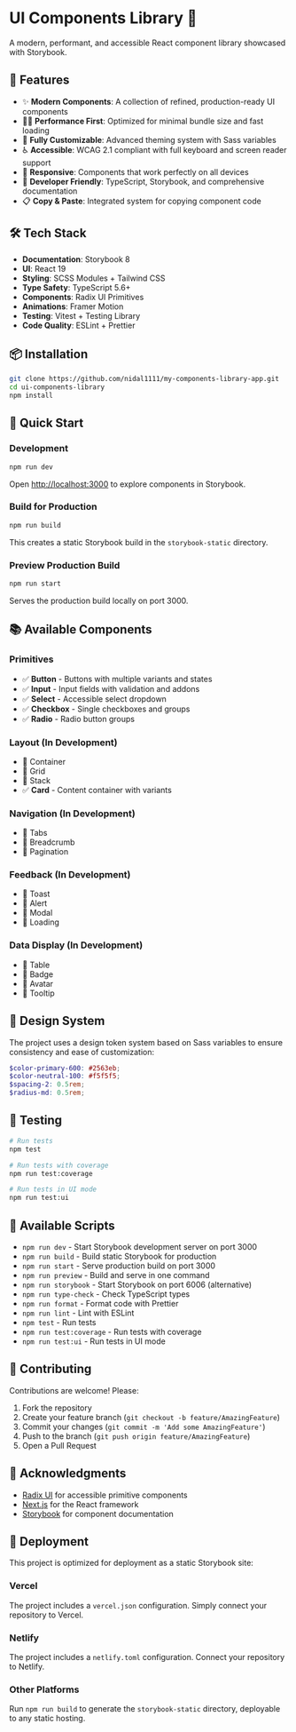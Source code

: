 # UI Components Library 🎨

A modern, performant, and accessible React component library showcased with Storybook.

## 🚀 Features

- ✨ **Modern Components**: A collection of refined, production-ready UI components
- 🏃‍♂️ **Performance First**: Optimized for minimal bundle size and fast loading
- 🎨 **Fully Customizable**: Advanced theming system with Sass variables
- ♿ **Accessible**: WCAG 2.1 compliant with full keyboard and screen reader support
- 📱 **Responsive**: Components that work perfectly on all devices
- 🔧 **Developer Friendly**: TypeScript, Storybook, and comprehensive documentation
- 📋 **Copy & Paste**: Integrated system for copying component code

## 🛠️ Tech Stack

- **Documentation**: Storybook 8
- **UI**: React 19
- **Styling**: SCSS Modules + Tailwind CSS
- **Type Safety**: TypeScript 5.6+
- **Components**: Radix UI Primitives
- **Animations**: Framer Motion
- **Testing**: Vitest + Testing Library
- **Code Quality**: ESLint + Prettier

## 📦 Installation

```bash
git clone https://github.com/nidal1111/my-components-library-app.git
cd ui-components-library
npm install
```

## 🚀 Quick Start

### Development

```bash
npm run dev
```

Open [http://localhost:3000](http://localhost:3000) to explore components in Storybook.

### Build for Production

```bash
npm run build
```

This creates a static Storybook build in the `storybook-static` directory.

### Preview Production Build

```bash
npm run start
```

Serves the production build locally on port 3000.

## 📚 Available Components

### Primitives
- ✅ **Button** - Buttons with multiple variants and states
- ✅ **Input** - Input fields with validation and addons
- ✅ **Select** - Accessible select dropdown
- ✅ **Checkbox** - Single checkboxes and groups
- ✅ **Radio** - Radio button groups

### Layout (In Development)
- 🚧 Container
- 🚧 Grid
- 🚧 Stack
- ✅ **Card** - Content container with variants

### Navigation (In Development)
- 🚧 Tabs
- 🚧 Breadcrumb
- 🚧 Pagination

### Feedback (In Development)
- 🚧 Toast
- 🚧 Alert
- 🚧 Modal
- 🚧 Loading

### Data Display (In Development)
- 🚧 Table
- 🚧 Badge
- 🚧 Avatar
- 🚧 Tooltip

## 🎨 Design System

The project uses a design token system based on Sass variables to ensure consistency and ease of customization:

```scss
$color-primary-600: #2563eb;
$color-neutral-100: #f5f5f5;
$spacing-2: 0.5rem;
$radius-md: 0.5rem;
```

## 🧪 Testing

```bash
# Run tests
npm test

# Run tests with coverage
npm run test:coverage

# Run tests in UI mode
npm run test:ui
```

## 📝 Available Scripts

- `npm run dev` - Start Storybook development server on port 3000
- `npm run build` - Build static Storybook for production
- `npm run start` - Serve production build on port 3000
- `npm run preview` - Build and serve in one command
- `npm run storybook` - Start Storybook on port 6006 (alternative)
- `npm run type-check` - Check TypeScript types
- `npm run format` - Format code with Prettier
- `npm run lint` - Lint with ESLint
- `npm test` - Run tests
- `npm run test:coverage` - Run tests with coverage
- `npm run test:ui` - Run tests in UI mode

## 🤝 Contributing

Contributions are welcome! Please:

1. Fork the repository
2. Create your feature branch (`git checkout -b feature/AmazingFeature`)
3. Commit your changes (`git commit -m 'Add some AmazingFeature'`)
4. Push to the branch (`git push origin feature/AmazingFeature`)
5. Open a Pull Request

## 🙏 Acknowledgments

- [Radix UI](https://www.radix-ui.com/) for accessible primitive components
- [Next.js](https://nextjs.org/) for the React framework
- [Storybook](https://storybook.js.org/) for component documentation

## 🚀 Deployment

This project is optimized for deployment as a static Storybook site:

### Vercel
The project includes a `vercel.json` configuration. Simply connect your repository to Vercel.

### Netlify  
The project includes a `netlify.toml` configuration. Connect your repository to Netlify.

### Other Platforms
Run `npm run build` to generate the `storybook-static` directory, deployable to any static hosting.

